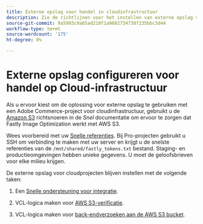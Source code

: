 ```yaml
---
title: Externe opslag voor handel in cloudinfrastructuur
description: Zie de richtlijnen voor het instellen van externe opslag voor Adobe Commerce op cloudinfrastructuur.
source-git-commit: 9a5993c9a65ad210f1a9682734730f235bbc3d44
workflow-type: tm+mt
source-wordcount: '175'
ht-degree: 0%

---
```



# Externe opslag configureren voor handel op Cloud-infrastructuur

Als u ervoor kiest om de oplossing voor externe opslag te gebruiken met een Adobe Commerce-project voor cloudinfrastructuur, gebruikt u de [Amazon S3](https://docs.fastly.com/en/guides/amazon-s3) richtsnoeren in de _Snel_ documentatie om ervoor te zorgen dat Fastly Image Optimization werkt met AWS S3.

Wees voorbereid met uw [Snelle referenties](https://devdocs.magento.com/cloud/cdn/configure-fastly.html#cloud-fastly-creds). Bij Pro-projecten gebruikt u SSH om verbinding te maken met uw server en krijgt u de snelste referenties van de `/mnt/shared/fastly_tokens.txt` bestand. Staging- en productieomgevingen hebben unieke gegevens. U moet de geloofsbrieven voor elke milieu krijgen.

De externe opslag voor cloudprojecten blijven instellen met de volgende taken:

1. Een [Snelle ondersteuning voor integratie](https://github.com/fastly/fastly-magento2/blob/master/Documentation/Guides/Edge-Modules/EDGE-MODULE-OTHER-CMS-INTEGRATION.md).

1. VCL-logica maken voor [AWS S3-verificatie](https://docs.fastly.com/en/guides/amazon-s3#using-an-amazon-s3-private-bucket).

1. VCL-logica maken voor [back-endverzoeken aan de AWS S3 bucket](https://developer.fastly.com/reference/vcl/variables/backend-connection/req-backend/).
